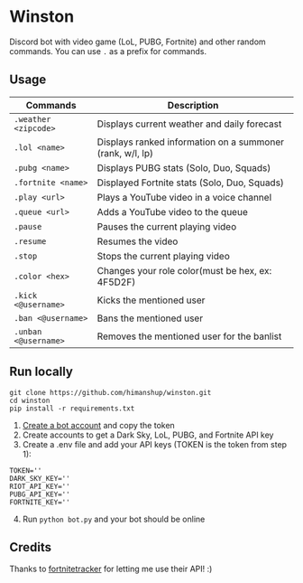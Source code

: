 # Winston

Discord bot with video game (LoL, PUBG, Fortnite) and other random commands. You can use `.` as a prefix for commands.

## Usage

| Commands             | Description                                               |
| -------------------- | --------------------------------------------------------- |
| `.weather <zipcode>` | Displays current weather and daily forecast               |
| `.lol <name>`        | Displays ranked information on a summoner (rank, w/l, lp) |
| `.pubg <name>`       | Displays PUBG stats (Solo, Duo, Squads)                   |
| `.fortnite <name>`   | Displayed Fortnite stats (Solo, Duo, Squads)              |
| `.play <url>`        | Plays a YouTube video in a voice channel                  |
| `.queue <url>`       | Adds a YouTube video to the queue                         |
| `.pause`             | Pauses the current playing video                          |
| `.resume`            | Resumes the video                                         |
| `.stop`              | Stops the current playing video                           |
| `.color <hex>`       | Changes your role color(must be hex, ex: 4F5D2F)          |
| `.kick <@username>`  | Kicks the mentioned user                                  |
| `.ban <@username>`   | Bans the mentioned user                                   |
| `.unban <@username>` | Removes the mentioned user for the banlist                |

## Run locally

```
git clone https://github.com/himanshup/winston.git
cd winston
pip install -r requirements.txt
```

1. [Create a bot account](https://discordpy.readthedocs.io/en/rewrite/discord.html) and copy the token
2. Create accounts to get a Dark Sky, LoL, PUBG, and Fortnite API key
3. Create a .env file and add your API keys (TOKEN is the token from step 1):

```
TOKEN=''
DARK_SKY_KEY=''
RIOT_API_KEY=''
PUBG_API_KEY=''
FORTNITE_KEY=''
```

4. Run `python bot.py` and your bot should be online

## Credits

Thanks to [fortnitetracker](https://fortnitetracker.com/) for letting me use their API! :)
